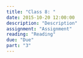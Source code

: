 ```yaml
---
title: "Class 8: "
date: 2015-10-20 12:00:00
description: "Description"
assignment: "Assignment"
reading: "Reading"
due: "Due"
part: "3"
---
```


